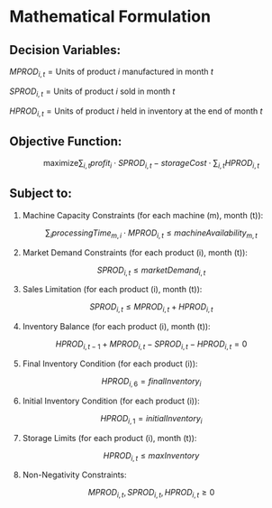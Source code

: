 # Mathematical Formulation
## Decision Variables:
$MPROD_{i,t} = \text{Units of product } i \text{ manufactured in month } t$

$SPROD_{i,t} = \text{Units of product } i \text{ sold in month } t$

$HPROD_{i,t} = \text{Units of product } i \text{ held in inventory at the end of month } t$

## Objective Function:

$$
\text{maximize} \sum_{i,t} profit_i \cdot SPROD_{i,t} - storageCost \cdot \sum_{i,t} HPROD_{i,t}
$$

## Subject to:

1. Machine Capacity Constraints (for each machine \(m\), month \(t\)):
   
$$
$$
$$
\sum_{i} processingTime_{m,i} \cdot MPROD_{i,t} \leq machineAvailability_{m,t}
$$


2. Market Demand Constraints (for each product \(i\), month \(t\)):

$$
$$
$$
SPROD_{i,t} \leq marketDemand_{i,t}
$$


3. Sales Limitation (for each product \(i\), month \(t\)):

$$
$$
$$
SPROD_{i,t} \leq MPROD_{i,t} + HPROD_{i,t}
$$


4. Inventory Balance (for each product \(i\), month \(t\)):

$$
$$
$$
HPROD_{i,t-1} + MPROD_{i,t} - SPROD_{i,t} - HPROD_{i,t} = 0
$$


5. Final Inventory Condition (for each product \(i\)):

$$
$$
$$
HPROD_{i,6} = finalInventory_i
$$


6. Initial Inventory Condition (for each product \(i\)):

$$
$$
$$
HPROD_{i,1} = initialInventory_i
$$


7. Storage Limits (for each product \(i\), month \(t\)):

$$
$$
$$
HPROD_{i,t} \leq maxInventory
$$


8. Non-Negativity Constraints:

$$
$$
$$
MPROD_{i,t}, SPROD_{i,t}, HPROD_{i,t} \geq 0
$$
